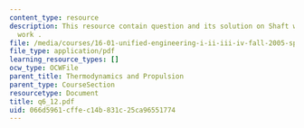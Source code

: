 ```yaml
---
content_type: resource
description: This resource contain question and its solution on Shaft work and Flow
  work .
file: /media/courses/16-01-unified-engineering-i-ii-iii-iv-fall-2005-spring-2006/066d5961cffec14b831c25ca96551774_q6_12.pdf
file_type: application/pdf
learning_resource_types: []
ocw_type: OCWFile
parent_title: Thermodynamics and Propulsion
parent_type: CourseSection
resourcetype: Document
title: q6_12.pdf
uid: 066d5961-cffe-c14b-831c-25ca96551774
---
```

